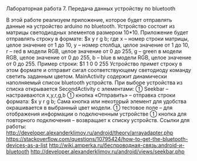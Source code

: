 Лабораторная работа 7. Передача данных устройству по bluetooth

В этой работе реализуем приложение, которое будет отправлять данные на устройство arduino по bluetooth.
Устройство состоит из матрицы светодиодных элементов размером 10*10.
Приложение будет отправлять строку в формате: $x y r g b;
где x – номер строки матрицы, целое значение от 1 до 10,
y – номер столбца, целое значение от 1 до 10,
r – red в модели RGB, целое значение от 0 до 255,
g – green в модели RGB, целое значение от 0 до 255,
b – blue в модели RGB, целое значение от 0 до 255.
Пример строки: $1 1 0 0 255
Устройство примет строку в этом формате и отправит сигал соответствующему
светодиоду команду светить заданным цветом.
MainActivity содержит динамически наполняемый список bluetooth устройств.
При выборе устройства из списка открывается SecondActivity с элементами:
 Seekbar – настраиваются x,y,r,g,b
 кнопка «Отправить» – отправка строки формата: $x y r g b; Сама кнопка или
некоторый элемент для удобства окрашивается в выбранный цвет модели.
 тестовое поле – для отображения информации о подключенным устройстве
 кнопка для повторного подключения – возвращает к списку устройств.
Ссылки для работы:
http://developer.alexanderklimov.ru/android/theory/arrayadapter.php
https://stackoverflow.com/questions/10795424/how-to-get-the-bluetooth-devices-as-a-list
http://wiki.amperka.ru/беспроводная-связь:android-и-bluetooth
http://developer.alexanderklimov.ru/android/views/seekbar.php